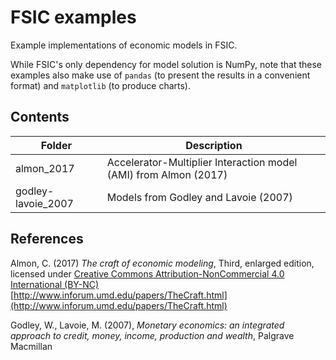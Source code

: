 # FSIC examples

Example implementations of economic models in FSIC.

While FSIC's only dependency for model solution is NumPy, note that these
examples also make use of `pandas` (to present the results in a convenient
format) and `matplotlib` (to produce charts).


## Contents

| Folder             | Description                                                      |
| ------------------ | ---------------------------------------------------------------- |
| almon_2017         | Accelerator-Multiplier Interaction model (AMI) from Almon (2017) |
| godley-lavoie_2007 | Models from Godley and Lavoie (2007)                             |


## References

Almon, C. (2017)
*The craft of economic modeling*, Third, enlarged edition,
licensed under [Creative Commons Attribution-NonCommercial 4.0 International
(BY-NC)](https://creativecommons.org/licenses/by-nc/4.0/legalcode)  
[http://www.inforum.umd.edu/papers/TheCraft.html](http://www.inforum.umd.edu/papers/TheCraft.html)

Godley, W., Lavoie, M. (2007),
*Monetary economics: an integrated approach to
credit, money, income, production and wealth*,
Palgrave Macmillan
